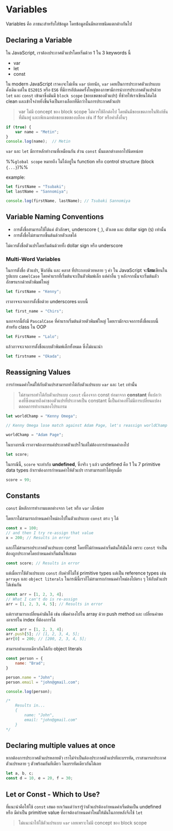 # Variables

Variables คือ ภาชนะสำหรับใส่ข้อมูล โดยข้อมูลนั้นมีหลายชนิดแตกต่างกันไป

## Declaring a Variable

ใน JavaScript, เราต้องประกาศตัวแปรโดยเริ่มด้วย 1 ใน 3 keywords นี้
- var
- let
- const

ใน modern JavaScript เราคงจะไม่เห็น `var` บ่อยนัก, `var` เคยเป็นการประกาศตัวแปรแบบดั้งเดิม แต่ใน `ES2015` หรือ `ES6` ที่มีการอัปเดตครั้งใหญ่ของภาษามีการนำการประกาศตัวแปรด้วย `let` และ `const` เข้ามาซึ่งมันมี `block scope` (ขอบเขตของตัวแปร) ที่ช่วยให้เราเขียนโค้ดได้ clean และเข้าใจง่ายยิ่งขึ้นจึงเป็นทางเลือกที่ดีกว่าในการประกาศตัวแปร 

> var ไม่มี concept ของ block scope ไม่ควรใช้อีกต่อไป
> โดยมันมีขอบเขตภายในฟังก์ชันที่มันอยู่ และเพิกเฉยต่อขอบเขตของบล็อค เช่น if for หรือคำสั่งอื่นๆ

```javascript
if (true) {
    var name = "Metin";
}
console.log(name);  // Metin
```


`var` และ `let` มีการหลักทำงานที่เหมือนกัน ส่วน `const` นั้นแตกต่างออกไปนิดหน่อย

%%`global scope` หมายถึง ไม่ได้อยู่ใน function หรือ control structure (block `{...}`)%%

example: 
```javascript
let firstName = "Tsubaki";
let lastName = "Sannomiya";

console.log(firstName, lastName); // Tsubaki Sannomiya
```

## Variable Naming Conventions

- การตั้งชื่อสามารถใช้ได้แค่ ตัวอักษร, underscore (`_`), ตัวเลข และ dollar sign (`$`) เท่านั้น
- การตั้งชื่อไม่สามารถขึ้นต้นด้วยตัวเลขได้

ไม่ควรตั้งชื่อตัวแปรโดยเริ่มต้นด้วยทั้ง dollar sign หรือ underscore

### Multi-Word Variables

ในการตั้งชื่อ ตัวแปร, ฟังก์ชัน และ คลาส ที่ประกอบด้วยหลาย ๆ คำ ใน JavaScript จะ**นิยม**เขียนในรูปแบบ `camelCase` โดยคำแรกที่เริ่มต้นจะเป็นตัวพิมพ์เล็ก แต่คำอื่น ๆ หลังจากนั้นจะเริ่มต้นตัวอักษรแรกด้วยตัวพิมพ์ใหญ่
```javascript
let firstName = "Kenny";
```
เราอาจจะเจอการตั้งชื่อด้วย underscores แบบนี้
```javascript
let first_name = "Chirs";
```
นอกจากนี้ยังมี `PascalCase` ที่คำแรกเริ่มต้นด้วยตัวพิมพ์ใหญ่ โดยเรามักจะเจอการตั้งชื่อแบบนี้สำหรับ class ใน OOP 
```javascript
let FirstName = "Lalo";
```
แล้วอาจจะเจอการตั้งชื่อแบบตัวพิมพ์เล็กทั้งหมด ซึ่งไม่แนะนำ
```javascript
let firstname = "Okada";
```

## Reassigning Values

การกำหนดค่าใหม่ให้กับตัวแปรสามารถทำได้กับตัวแปรแบบ `var` และ `let` เท่านั้น 

> ไม่สามารถทำได้กับตัวแปรแบบ `const` เนื่องจาก const ย่อมาจาก **constant** ที่แปลว่าคงที่ซึ่งหมายถึงค่าของตัวแปรที่ประกาศเป็น constant นี้เป็นค่าคงที่ไม่มีการเปลี่ยนแปลงตลอดการทำงานของโปรแกรม 

```javascript
let worldChamp = "Kenny Omega";

// Kenny Omega lose match against Adam Page, let's reassign worldChamp variable

worldChamp = "Adam Page";
```

ในบางกรณี เราอาจต้องการแค่ประกาศตัวแปรไว้แต่ไม่ต้องการกำหนดค่าลงไป
```javascript
let score;
```
ในกรณีนี้, `score` จะเท่ากับ **undefined**, ซึ่งจริง ๆ แล้ว undefined คือ 1 ใน 7 primitive data types
ถ้าเราต้องการกำหนดค่าให้ตัวแปร เราสามารถทำได้ทุกเมื่อ
```javascript
score = 99;
```

## Constants

`const` มีหลักการทำงานแตกต่างจาก `let` หรือ `var` เล็กน้อย 

โดยเราไม่สามารถกำหนดค่าใหม่ลงไปในตัวแปรแบบ `const` ตรง ๆ ได้ 
```javascript
const x = 100;
// and then I try re-assign that value
x = 200; // Results in error
```

และก็ไม่สามารถประกาศตัวแปรแบบ const โดยที่ไม่กำหนดค่าเริ่มต้นให้มันได้ เพราะ `const` จำเป็นต้องถูกประกาศโดยกำหนดค่าเริ่มต้นให้เสมอ
```javascript
const score; // Results in error
```

แต่เมื่อเราใช้ตัวแปรแบบ `const` กับค่าที่ไม่ใช่ primitive types แต่เป็น reference types เช่น `arrays` และ `object literals` ในกรณีนี้เราก็ไม่สามารถกำหนดค่าใหม่ลงไปตรง ๆ ให้กับตัวแปรได้เช่นกัน
```javascript
const arr = [1, 2, 3, 4];
// What I can't do is re-assign
arr = [1, 2, 3, 4, 5]; // Results in error
```

แต่เราสามารถเปลี่ยนค่ามันได้ เช่น  เพิ่มค่าลงไปใน array ด้วย push method และ เปลี่ยนค่าของอาเรย์ใน index ที่ต้องการได้
```javascript
const arr = [1, 2, 3, 4];
arr.push[5]; // [1, 2, 3, 4, 5];
arr[0] = 200; // [200, 2, 3, 4, 5];
```

สามารถทำแบบเดียวกันได้กับ object literals
```javascript
const person = {
	name: "Brad";
}

person.name = "John";
person.email = "john@gmail.com";

console.log(person);

/*
	Results in...
	{
		name: "John",
		email: "john@gmail.com"
	}
*/
```

## Declaring multiple values at once

หากต้องการประกาศตัวแปรหลายตัว เราไม่จำเป็นต้องประกาศตัวแปรทีละบรรทัด, เราสามารถประกาศตัวแปรหลาย ๆ ตัวพร้อมกันทีเดียว ในบรรทัดเดียวกันได้เลย

```javascript
let a, b, c;
const d = 10, e = 20, f = 30;
```

## Let or Const - Which to Use?

ที่แนะนำคือให้ใช้ `const` เสมอ ยกเว้นแต่ว่าเรารู้ว่าตัวแปรต้องกำหนดค่าเริ่มต้นเป็น undefined หรือ มีค่าเป็น primitive value ที่อาจต้องกำหนดค่าใหม่ให้มันในภายหลังจึงใช้ `let`

> ไม่แนะนำให้ใช้ตัวแปรแบบ `var` เลยเพราะไม่มี concept ของ block scope

